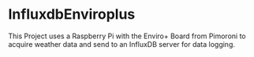 # InfluxdbEnviroplus
This Project uses a Raspberry Pi with the Enviro+ Board from Pimoroni to acquire weather data and send to an InfluxDB server for data logging.
